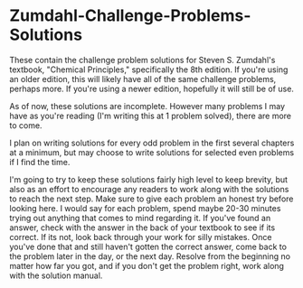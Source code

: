 # Zumdahl-Challenge-Problems-Solutions
These contain the challenge problem solutions for Steven S. Zumdahl's textbook, "Chemical Principles," specifically the 8th edition. If you're using an older edition, this will likely have all of the same challenge problems, perhaps more. If you're using a newer edition, hopefully it will still be of use. 

As of now, these solutions are incomplete. However many problems I may have as you're reading (I'm writing this at 1 problem solved), there are more to come.


I plan on writing solutions for every odd problem in the first several chapters at a minimum, but may choose to write solutions for selected even problems if I find the time.

I'm going to try to keep these solutions fairly high level to keep brevity, but also as an effort to encourage any readers to work along with the solutions to reach the next step. Make sure to give each problem an honest try before looking here. I would say for each problem, spend maybe 20-30 minutes trying out anything that comes to mind regarding it. If you've found an answer, check with the answer in the back of your textbook to see if its correct. If its not, look back through your work for silly mistakes. Once you've done that and still haven't gotten the correct answer, come back to the problem later in the day, or the next day. Resolve from the beginning no matter how far you got, and if you don't get the problem right, work along with the solution manual.

